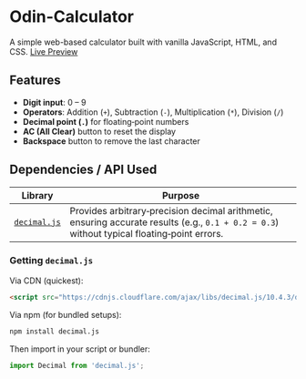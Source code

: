 # Odin-Calculator

A simple web-based calculator built with vanilla JavaScript, HTML, and CSS. [Live Preview](https://jdy7149.github.io/odin-calculator)


## Features

* **Digit input**: 0 – 9
* **Operators**: Addition (`+`), Subtraction (`-`), Multiplication (`*`), Division (`/`)
* **Decimal point (`.`)** for floating‑point numbers
* **AC (All Clear)** button to reset the display
* **Backspace** button to remove the last character

## Dependencies / API Used

| Library                                               | Purpose                                                                                                                                     |
| ----------------------------------------------------- | ------------------------------------------------------------------------------------------------------------------------------------------- |
| [`decimal.js`](https://mikemcl.github.io/decimal.js/) | Provides arbitrary‑precision decimal arithmetic, ensuring accurate results (e.g., `0.1 + 0.2 = 0.3`) without typical floating‑point errors. |

### Getting `decimal.js`

Via CDN (quickest):

```html
<script src="https://cdnjs.cloudflare.com/ajax/libs/decimal.js/10.4.3/decimal.min.js"></script>
```

Via npm (for bundled setups):

```bash
npm install decimal.js
```

Then import in your script or bundler:

```js
import Decimal from 'decimal.js';
```